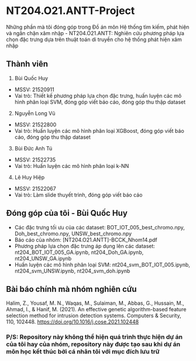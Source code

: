# NT204.O21.ANTT-Project
Những phần mà tôi đóng góp trong Đồ án môn Hệ thống tìm kiếm, phát hiện và ngăn chặn xâm nhập - NT204.O21.ANTT: Nghiên cứu phương pháp lựa chọn đặc trưng dựa trên thuật toán di truyền cho hệ thống phát hiện xâm nhập

## Thành viên
1. Bùi Quốc Huy
- MSSV: 21520911
- Vai trò: Thiết kế phương pháp lựa chọn đặc trưng, huấn luyện các mô hình phân loại SVM, đóng góp viết báo cáo, đóng góp thu thập dataset
2. Nguyễn Long Vũ
- MSSV: 21522800
- Vai trò: Huấn luyện các mô hình phân loại XGBoost, đóng góp viết báo cáo, đóng góp thu thập dataset
3. Bùi Đức Anh Tú
- MSSV: 21522735
- Vai trò: Huấn luyện các mô hình phân loại k-NN
4. Lê Huy Hiệp
- MSSV: 21522067
- Vai trò: Làm slide thuyết trình, đóng góp viết báo cáo

## Đóng góp của tôi - Bùi Quốc Huy
- Các đặc trưng tối ưu của các dataset: BOT_IOT_005_best_chromo.npy, Doh_best_chromo.npy, UNSW_best_chromo.npy
- Báo cáo của nhóm: [NT204.O21.ANTT]-BCCK_Nhom14.pdf
- Phương pháp lựa chọn đặc trưng áp dụng lên các dataset: nt204_BOT_IOT_005_GA.ipynb, nt204_Doh_GA.ipynb, nt204_UNSW_GA.ipynb
- Huấn luyện các mô hình phân loại SVM: nt204_svm_BOT_IOT_005.ipynb, nt204_svm_UNSW.ipynb, nt204_svm_doh.ipynb

## Bài báo chính mà nhóm nghiên cứu
Halim, Z., Yousaf, M. N., Waqas, M., Sulaiman, M., Abbas, G., Hussain, M., Ahmad, I., & Hanif, M. (2021). An effective genetic algorithm-based feature selection method for intrusion detection systems. Computers &amp; Security, 110, 102448. https://doi.org/10.1016/j.cose.2021.102448 

### P/S: Repository này không thể hiện quá trình thực hiện dự án của tôi hay của nhóm, repository này được tạo sau khi dự án môn học kết thúc bởi cá nhân tôi với mục đích lưu trữ
